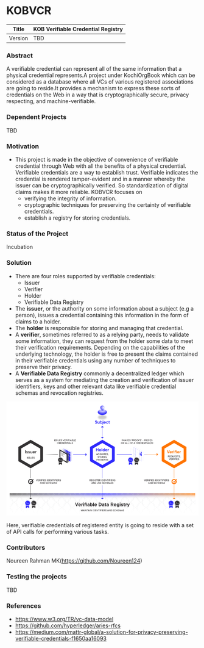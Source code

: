 # KOBVCR
Title    |   KOB Verifiable Credential Registry
---------|-------------------------------------
Version  |   TBD

### Abstract
A verifiable credential can represent all of the same information that a physical credential represents.A project under KochiOrgBook which can be considered as a database where all VCs of various registered associations are going to reside.It provides a mechanism to express these sorts of credentials on the Web in a way that is cryptographically secure, privacy respecting, and machine-verifiable.

### Dependent Projects
TBD

### Motivation
- This project is made in the objective of convenience of verifiable credential through Web with all the benefits of a physical credential. Verifiable credentials are a way to establish trust. Verifiable indicates the credential is rendered tamper-evident and in a manner whereby the issuer can be cryptographically verified. So standardization of digital claims makes it more reliable. KOBVCR focuses on
    - verifying the integrity of information.
    - cryptographic techniques for preserving the certainty of verifiable credentials.
    - establish a registry for storing credentials.

### Status of the Project
Incubation

### Solution
 - There are four roles supported by verifiable credentials:
    - Issuer
    - Verifier
    - Holder
    - Verifiable Data Registry
- The **issuer**, or the authority on some information about a subject (e.g a person), issues a credential containing this information in the form of claims to a holder. 
- The **holder** is responsible for storing and managing that credential. 
- A **verifier**, sometimes referred to as a relying party, needs to validate some information, they can request from the holder some data to meet their verification requirements. Depending on the capabilities of the underlying technology, the holder is free to present the claims contained in their verifiable credentials using any number of techniques to preserve their privacy.
- A **Verifiable Data Registry** commonly a decentralized ledger which serves as a system for mediating the creation and verification of issuer identifiers, keys and other relevant data like verifiable credential schemas and revocation registries.


![image of vcr](https://github.com/Noureen124/KOBVCR/blob/master/vcr%20pic.png)


Here, verifiable credentials of registered entity is going to reside with a set of API calls for performing various tasks.

### Contributors
Noureen Rahman MK(https://github.com/Noureen124)

### Testing the projects
TBD

### References
- https://www.w3.org/TR/vc-data-model
- https://github.com/hyperledger/aries-rfcs
- https://medium.com/mattr-global/a-solution-for-privacy-preserving-verifiable-credentials-f1650aa16093
